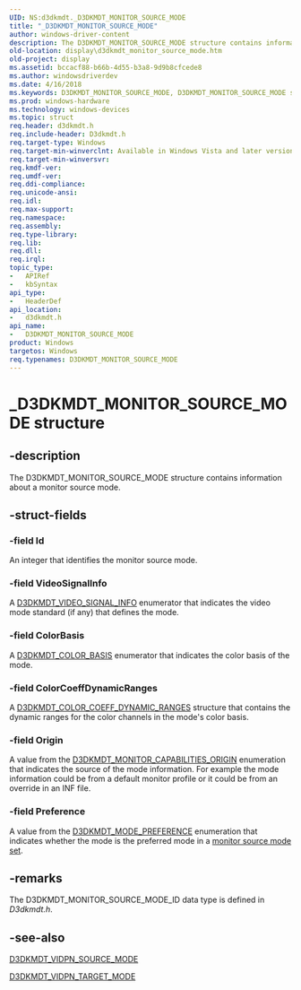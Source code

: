 ```yaml
---
UID: NS:d3dkmdt._D3DKMDT_MONITOR_SOURCE_MODE
title: "_D3DKMDT_MONITOR_SOURCE_MODE"
author: windows-driver-content
description: The D3DKMDT_MONITOR_SOURCE_MODE structure contains information about a monitor source mode.
old-location: display\d3dkmdt_monitor_source_mode.htm
old-project: display
ms.assetid: bccacf88-b66b-4d55-b3a8-9d9b8cfcede8
ms.author: windowsdriverdev
ms.date: 4/16/2018
ms.keywords: D3DKMDT_MONITOR_SOURCE_MODE, D3DKMDT_MONITOR_SOURCE_MODE structure [Display Devices], DmStructs_165795ef-f70e-4f50-a35f-c6009c547be2.xml, _D3DKMDT_MONITOR_SOURCE_MODE, d3dkmdt/D3DKMDT_MONITOR_SOURCE_MODE, display.d3dkmdt_monitor_source_mode
ms.prod: windows-hardware
ms.technology: windows-devices
ms.topic: struct
req.header: d3dkmdt.h
req.include-header: D3dkmdt.h
req.target-type: Windows
req.target-min-winverclnt: Available in Windows Vista and later versions of the Windows operating systems.
req.target-min-winversvr: 
req.kmdf-ver: 
req.umdf-ver: 
req.ddi-compliance: 
req.unicode-ansi: 
req.idl: 
req.max-support: 
req.namespace: 
req.assembly: 
req.type-library: 
req.lib: 
req.dll: 
req.irql: 
topic_type:
-	APIRef
-	kbSyntax
api_type:
-	HeaderDef
api_location:
-	d3dkmdt.h
api_name:
-	D3DKMDT_MONITOR_SOURCE_MODE
product: Windows
targetos: Windows
req.typenames: D3DKMDT_MONITOR_SOURCE_MODE
---
```


# _D3DKMDT_MONITOR_SOURCE_MODE structure


## -description


The D3DKMDT_MONITOR_SOURCE_MODE structure contains information about a monitor source mode.


## -struct-fields




### -field Id

An integer that identifies the monitor source mode.


### -field VideoSignalInfo

A <a href="https://msdn.microsoft.com/library/windows/hardware/ff546625">D3DKMDT_VIDEO_SIGNAL_INFO</a> enumerator that indicates the video mode standard (if any) that defines the mode.


### -field ColorBasis

A <a href="https://msdn.microsoft.com/library/windows/hardware/ff545984">D3DKMDT_COLOR_BASIS</a> enumerator that indicates the color basis of the mode.


### -field ColorCoeffDynamicRanges

A <a href="https://msdn.microsoft.com/library/windows/hardware/ff545986">D3DKMDT_COLOR_COEFF_DYNAMIC_RANGES</a> structure that contains the dynamic ranges for the color channels in the mode's color basis.


### -field Origin

A value from the <a href="https://msdn.microsoft.com/library/windows/hardware/ff546075">D3DKMDT_MONITOR_CAPABILITIES_ORIGIN</a> enumeration that indicates the source of the mode information. For example the mode information could be from a default monitor profile or it could be from an override in an INF file.


### -field Preference

A value from the <a href="https://msdn.microsoft.com/library/windows/hardware/ff546061">D3DKMDT_MODE_PREFERENCE</a> enumeration that indicates whether the mode is the preferred mode in a <a href="https://msdn.microsoft.com/d2ff3c18-4b4d-41c1-aba1-a50daaf18602">monitor source mode set</a>.


## -remarks



The D3DKMDT_MONITOR_SOURCE_MODE_ID data type is defined in <i>D3dkmdt.h</i>.




## -see-also




<a href="https://msdn.microsoft.com/library/windows/hardware/ff546724">D3DKMDT_VIDPN_SOURCE_MODE</a>



<a href="https://msdn.microsoft.com/library/windows/hardware/ff546729">D3DKMDT_VIDPN_TARGET_MODE</a>
 

 

